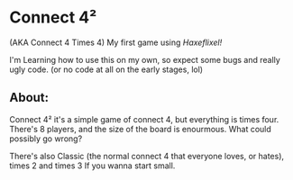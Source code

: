 # Connect 4²
(AKA Connect 4 Times 4)
My first game using *Haxeflixel!*

I'm Learning how to use this on my own, so expect some bugs and really ugly code. (or no code at all on the early stages, lol)

## About:
Connect 4² it's a simple game of connect 4, but everything is times four. There's 8 players, and the size of the board is enourmous. What could possibly go wrong?

There's also Classic (the normal connect 4 that everyone loves, or hates), times 2 and times 3 If you wanna start small.
